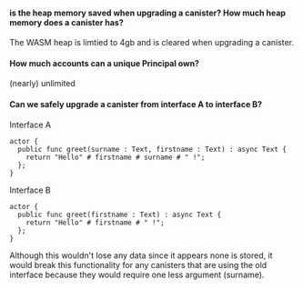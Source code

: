 #### is the heap memory saved when upgrading a canister? How much heap memory does a canister has?

The WASM heap is limtied to 4gb and is cleared when upgrading a canister.

#### How much accounts can a unique Principal own?

(nearly) unlimited

#### Can we safely upgrade a canister from interface A to interface B?

Interface A

```motoko
actor {
  public func greet(surname : Text, firstname : Text) : async Text {
    return "Hello" # firstname # surname # " !";
  };
}
```

Interface B

```motoko
actor {
  public func greet(firstname : Text) : async Text {
    return "Hello" # firstname # " !";
  };
}
```

Although this wouldn't lose any data since it appears none is stored, it would break this functionality for any canisters that are using the old interface because they would require one less argument (surname).
